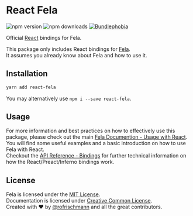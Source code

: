 # React Fela

<img alt="npm version" src="https://badge.fury.io/js/react-fela.svg"> <img alt="npm downloads" src="https://img.shields.io/npm/dm/react-fela.svg"> <a href="https://bundlephobia.com/result?p=react-fela@latest"><img alt="Bundlephobia" src="https://img.shields.io/bundlephobia/minzip/react-fela.svg"></a>

Official [React](https://github.com/facebook/react) bindings for Fela.

This package only includes React bindings for [Fela](http://github.com/rofrischmann/fela).<br>
It assumes you already know about Fela and how to use it.

## Installation
```sh
yarn add react-fela
```
You may alternatively use `npm i --save react-fela`.

## Usage
For more information and best practices on how to effectively use this package, please check out the main [Fela Documention - Usage with React](http://fela.js.org/docs/guides/UsageWithReact.html). You will find some useful examples and a basic introduction on how to use Fela with React.<br>
Checkout the [API Reference - Bindings](http://fela.js.org/docs/API.html#bindings) for further technical information on how the React/Preact/Inferno bindings work.


## License
Fela is licensed under the [MIT License](http://opensource.org/licenses/MIT).<br>
Documentation is licensed under [Creative Common License](http://creativecommons.org/licenses/by/4.0/).<br>
Created with ♥ by [@rofrischmann](http://rofrischmann.de) and all the great contributors.
